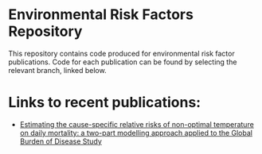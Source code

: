 # Environmental Risk Factors Repository
This repository contains code produced for environmental risk factor publications.
Code for each publication can be found by selecting the relevant branch, linked below.

# Links to recent publications:
* [Estimating the cause-specific relative risks of non-optimal temperature on daily mortality: a two-part modelling approach applied to the Global Burden of Disease Study](https://github.com/ihmeuw/environmental_risk_factors/tree/temperature_lancet_2021)
